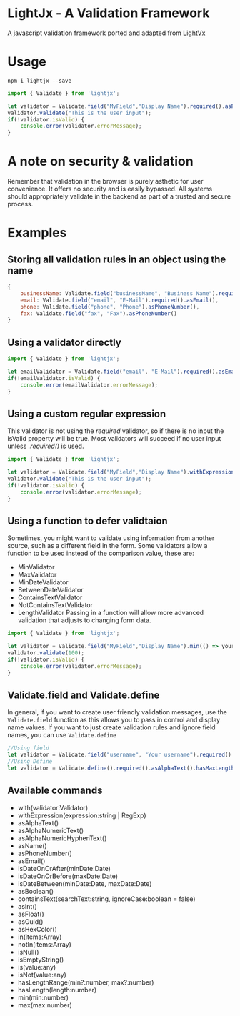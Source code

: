 # LightJx - A Validation Framework

A javascript validation framework ported and adapted from [LightVx](https://github.com/TjWheeler/LightVx)

# Usage

```node
npm i lightjx --save
```
```javascript
import { Validate } from 'lightjx';

let validator = Validate.field("MyField","Display Name").required().asPhoneNumber();
validator.validate("This is the user input");
if(!validator.isValid) {
    console.error(validator.errorMessage);
}
```

# A note on security & validation

Remember that validation in the browser is purely asthetic for user convenience. It offers no security and is easily bypassed.
All systems should appropriately validate in the backend as part of a trusted and secure process.

# Examples

## Storing all validation rules in an object using the name

```javascript
{
    businessName: Validate.field("businessName", "Business Name").required().asAlphaNumericHyphenText(),
    email: Validate.field("email", "E-Mail").required().asEmail(),
    phone: Validate.field("phone", "Phone").asPhoneNumber(),
    fax: Validate.field("fax", "Fax").asPhoneNumber()
}
```

## Using a validator directly

```javascript
import { Validate } from 'lightjx';

let emailValidator = Validate.field("email", "E-Mail").required().asEmail().validate("yourEmail@address");
if(!emailValidator.isValid) {
    console.error(emailValidator.errorMessage);
}
```

## Using a custom regular expression
This validator is not using the _required_ validator, so if there is no input the isValid property will be true.
Most validators will succeed if no user input unless *.required()* is used.

```javascript
import { Validate } from 'lightjx';

let validator = Validate.field("MyField","Display Name").withExpression(/^[a-zA-Z0-9]{1,}$/);
validator.validate("This is the user input");
if(!validator.isValid) {
    console.error(validator.errorMessage);
}
```

## Using a function to defer validtaion
Sometimes, you might want to validate using information from another source, such as a different field in the form.  Some validators allow a function to be used instead of the comparison value, these are:
- MinValidator
- MaxValidator
- MinDateValidator
- BetweenDateValidator
- ContainsTextValidator
- NotContainsTextValidator
- LengthValidator
Passing in a function will allow more advanced validation that adjusts to changing form data.

```javascript
import { Validate } from 'lightjx';

let validator = Validate.field("MyField","Display Name").min(() => yourFormState.values.minCapacity);
validator.validate(100);
if(!validator.isValid) {
    console.error(validator.errorMessage);
}
```

## Validate.field and Validate.define
In general, if you want to create user friendly validation messages, use the `Validate.field` function as this allows you to pass in control and display name values.
If you want to just create validation rules and ignore field names, you can use `Validate.define`

```javascript
//Using field
let validator = Validate.field("username", "Your username").required().asAlphaText().hasMaxLength(5);
//Using Define
let validator = Validate.define().required().asAlphaText().hasMaxLength(5);
```

## Available commands

- with(validator:Validator)
- withExpression(expression:string | RegExp)
- asAlphaText()
- asAlphaNumericText()
- asAlphaNumericHyphenText()
- asName()
- asPhoneNumber()
- asEmail()
- isDateOnOrAfter(minDate:Date)
- isDateOnOrBefore(maxDate:Date)
- isDateBetween(minDate:Date, maxDate:Date)
- asBoolean()
- containsText(searchText:string, ignoreCase:boolean = false)
- asInt()
- asFloat()
- asGuid()
- asHexColor()
- in(items:Array<any>)
- notIn(items:Array<any>)
- isNull()
- isEmptyString()
- is(value:any)
- isNot(value:any)
- hasLengthRange(min?:number, max?:number)
- hasLength(length:number)
- min(min:number)
- max(max:number)